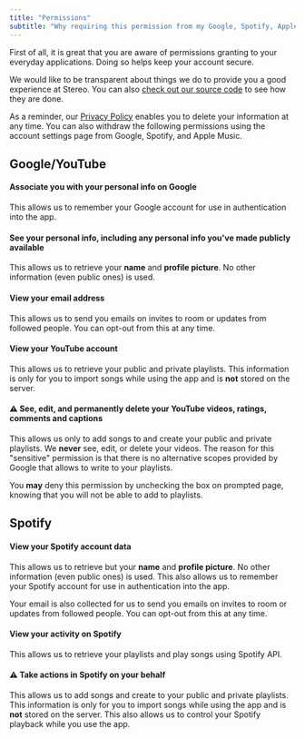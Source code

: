 ```yaml
---
title: "Permissions"
subtitle: "Why requiring this permission from my Google, Spotify, Apple Music account?"
---
```


First of all, it is great that you are aware of permissions granting to your everyday applications. Doing so helps keep your account secure.

We would like to be transparent about things we do to provide you a good experience at Stereo. You can also [check out our source code](https://github.com/hoangvvo/stereo-web) to see how they are done.

As a reminder, our [Privacy Policy](/privacy) enables you to delete your information at any time. You can also withdraw the following permissions using the account settings page from Google, Spotify, and Apple Music.

## Google/YouTube

#### Associate you with your personal info on Google

This allows us to remember your Google account for use in authentication into the app.

#### See your personal info, including any personal info you've made publicly available

This allows us to retrieve your **name** and **profile picture**. No other information (even public ones) is used.

#### View your email address

This allows us to send you emails on invites to room or updates from followed people. You can opt-out from this at any time.

#### View your YouTube account

This allows us to retrieve your public and private playlists. This information is only for you to import songs while using the app and is **not** stored on the server.

#### ⚠️ See, edit, and permanently delete your YouTube videos, ratings, comments and captions

This allows us only to add songs to and create your public and private playlists. We **never** see, edit, or delete your videos. The reason for this "sensitive" permission is that there is no alternative scopes provided by Google that allows to write to your playlists.

You **may** deny this permission by unchecking the box on prompted page, knowing that you will not be able to add to playlists.

## Spotify

#### View your Spotify account data

This allows us to retrieve but your **name** and **profile picture**. No other information (even public ones) is used. This also allows us to remember your Spotify account for use in authentication into the app.

Your email is also collected for us to send you emails on invites to room or updates from followed people. You can opt-out from this at any time.

#### View your activity on Spotify

This allows us to retrieve your playlists and play songs using Spotify API.

#### ⚠️ Take actions in Spotify on your behalf

This allows us to add songs and create to your public and private playlists. This information is only for you to import songs while using the app and is **not** stored on the server. This also allows us to control your Spotify playback while you use the app.
